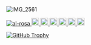 ![IMG_2561](https://github.com/user-attachments/assets/0b32bccb-b58e-4f1e-b76c-e4e446b27c45)

<p align="left">
  <a href="https://github.com/al-rosa/al-rosa/">
    <img src="https://komarev.com/ghpvc/?username=al-rosa" alt="al-rosa" />
  </a>
  <a href="https://twitter.com/r0sa21_">
    <img height="20" src="https://img.shields.io/twitter/follow/r0sa21_?label=Twitter&logo=twitter&style=flat" />
  </a>
  <a href="https://github.com/al-rosa">
    <img height="20" src="https://img.shields.io/github/followers/al-rosa?label=follow&logo=github&style=flat" />
  </a>
  <a href="https://www.reddit.com/user/r0sa21">
    <img height="20" src="https://img.shields.io/reddit/user-karma/combined/r0sa21?label=Reddit&logo=reddit&style=flat" />
  </a>
  <a href="https://stackoverflow.com/users/23494664/r0sa">
    <img height="20" src="https://img.shields.io/stackexchange/stackoverflow/r/23494664?label=StackOverflow&logo=stack-overflow&style=flat" />
  </a>
  <a href="http://qiita.com/al-rosa">
    <img height="20" src="https://qiita-badge.apiapi.app/s/al-rosa/posts.svg" />
  </a>
  <//qiita.com/al-rosa">
    <img height="20" src="https://qiita-badge.apiapi.app/s/al-rosa/contributions.svg" />
  </a>
</p>
<a href="https://github.com/ryo-ma/github-profile-trophy">
  <img src="https://github-profile-trophy.vercel.app/?username=al-rosa" alt="GitHub Trophy">
</a>
